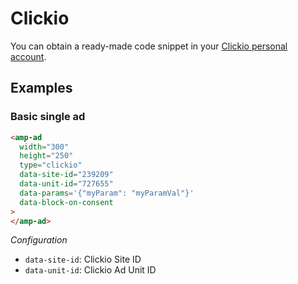 # Clickio

You can obtain a ready-made code snippet in your [Clickio personal account](https://clickio.com).

## Examples

### Basic single ad

```html
<amp-ad
  width="300"
  height="250"
  type="clickio"
  data-site-id="239209"
  data-unit-id="727655"
  data-params='{"myParam": "myParamVal"}'
  data-block-on-consent
>
</amp-ad>
```

*Configuration*

-  `data-site-id`: Clickio Site ID
-  `data-unit-id`: Clickio Ad Unit ID



